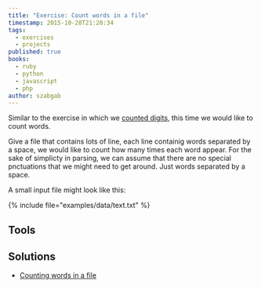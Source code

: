 ```yaml
---
title: "Exercise: Count words in a file"
timestamp: 2015-10-28T21:20:34
tags:
  - exercises
  - projects
published: true
books:
  - ruby
  - python
  - javascript
  - php
author: szabgab
---
```



Similar to the exercise in which we [counted digits](/exercise-count-digits), this time we would like to count words.


Give a file that contains lots of line, each line containig words separated by a space, we would like to count how many times
each word appear. For the sake of simplicty in parsing, we can assume that there are no special pnctuations that we might need
to get around. Just words separated by a space.

A small input file might look like this:

{% include file="examples/data/text.txt" %}

## Tools


## Solutions
* [Counting words in a file](/beginner-perl-maven-counting-words-in-a-file)
